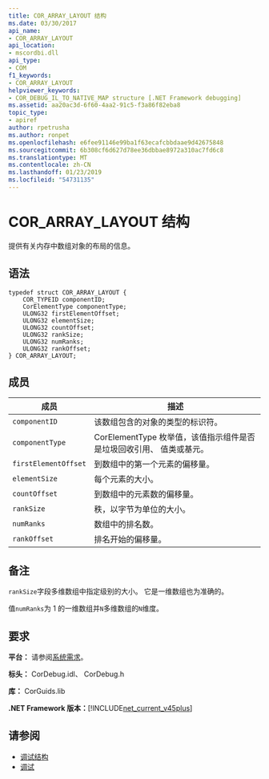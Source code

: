 ```yaml
---
title: COR_ARRAY_LAYOUT 结构
ms.date: 03/30/2017
api_name:
- COR_ARRAY_LAYOUT
api_location:
- mscordbi.dll
api_type:
- COM
f1_keywords:
- COR_ARRAY_LAYOUT
helpviewer_keywords:
- COR_DEBUG_IL_TO_NATIVE_MAP structure [.NET Framework debugging]
ms.assetid: aa20ac3d-6f60-4aa2-91c5-f3a86f82eba8
topic_type:
- apiref
author: rpetrusha
ms.author: ronpet
ms.openlocfilehash: e6fee91146e99ba1f63ecafcbbdaae9d42675848
ms.sourcegitcommit: 6b308cf6d627d78ee36dbbae8972a310ac7fd6c8
ms.translationtype: MT
ms.contentlocale: zh-CN
ms.lasthandoff: 01/23/2019
ms.locfileid: "54731135"
---
```

# <a name="corarraylayout-structure"></a>COR_ARRAY_LAYOUT 结构
提供有关内存中数组对象的布局的信息。  
  
## <a name="syntax"></a>语法  
  
```  
typedef struct COR_ARRAY_LAYOUT {  
    COR_TYPEID componentID;  
    CorElementType componentType;  
    ULONG32 firstElementOffset;  
    ULONG32 elementSize;  
    ULONG32 countOffset;   
    ULONG32 rankSize;   
    ULONG32 numRanks;   
    ULONG32 rankOffset;   
} COR_ARRAY_LAYOUT;  
```  
  
## <a name="members"></a>成员  
  
|成员|描述|  
|------------|-----------------|  
|`componentID`|该数组包含的对象的类型的标识符。|  
|`componentType`|CorElementType 枚举值，该值指示组件是否是垃圾回收引用、 值类或基元。|  
|`firstElementOffset`|到数组中的第一个元素的偏移量。|  
|`elementSize`|每个元素的大小。|  
|`countOffset`|到数组中的元素数的偏移量。|  
|`rankSize`|秩，以字节为单位的大小。|  
|`numRanks`|数组中的排名数。|  
|`rankOffset`|排名开始的偏移量。|  
  
## <a name="remarks"></a>备注  
 `rankSize`字段多维数组中指定级别的大小。 它是一维数组也为准确的。  
  
 值`numRanks`为 1 的一维数组并`N`多维数组的`N`维度。  
  
## <a name="requirements"></a>要求  
 **平台：** 请参阅[系统需求](../../../../docs/framework/get-started/system-requirements.md)。  
  
 **标头：** CorDebug.idl、 CorDebug.h  
  
 **库：** CorGuids.lib  
  
 **.NET Framework 版本：**[!INCLUDE[net_current_v45plus](../../../../includes/net-current-v45plus-md.md)]  
  
## <a name="see-also"></a>请参阅
- [调试结构](../../../../docs/framework/unmanaged-api/debugging/debugging-structures.md)
- [调试](../../../../docs/framework/unmanaged-api/debugging/index.md)
